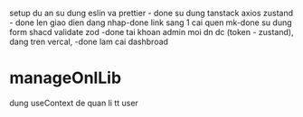 setup du an su dung eslin va prettier - done
su dung tanstack axios zustand - done
len giao dien dang nhap-done
link sang 1 cai quen mk-done
su dung form shacd validate zod -done
tai khoan admin moi dn dc (token - zustand), dang tren vercal, -done
lam cai dashbroad

# manageOnlLib

dung useContext de quan li tt user
